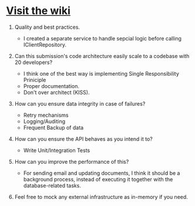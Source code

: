 # [Visit the wiki](https://github.com/Carepatron/Carepatron-Test-Full/wiki)

1. Quality and best practices.
    - I created a separate service to handle sepcial logic before calling IClientRepository.

2. Can this submission's code architecture easily scale to a codebase with 20 developers?
    - I think one of the best way is implementing Single Responsibility Priniciple
    - Proper documentation.
    - Don't over architect (KISS).
3. How can you ensure data integrity in case of failures?
    - Retry mechanisms
    - Logging/Auditing
    - Frequent Backup of data
4. How can you ensure the API behaves as you intend it to?
    - Write Unit/Integration Tests
5. How can you improve the performance of this?
    - For sending email and updating documents, I think it should be a background process, instead of executing it together with the database-related tasks.
6. Feel free to mock any external infrastructure as in-memory if you need.